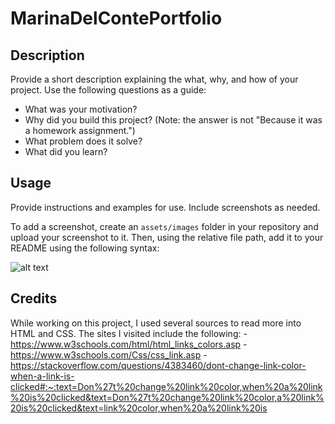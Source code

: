 # MarinaDelContePortfolio

## Description

Provide a short description explaining the what, why, and how of your project. Use the following questions as a guide:

- What was your motivation?
- Why did you build this project? (Note: the answer is not "Because it was a homework assignment.")
- What problem does it solve?
- What did you learn?

## Usage

Provide instructions and examples for use. Include screenshots as needed.

To add a screenshot, create an `assets/images` folder in your repository and upload your screenshot to it. Then, using the relative file path, add it to your README using the following syntax:

![alt text](assets/images/screenshot.png)

## Credits

While working on this project, I used several sources to read more into HTML and CSS. The sites I visited include the following:
-https://www.w3schools.com/html/html_links_colors.asp
-https://www.w3schools.com/Css/css_link.asp 
-https://stackoverflow.com/questions/4383460/dont-change-link-color-when-a-link-is-clicked#:~:text=Don%27t%20change%20link%20color,when%20a%20link%20is%20clicked&text=Don%27t%20change%20link%20color,a%20link%20is%20clicked&text=link%20color,when%20a%20link%20is 

